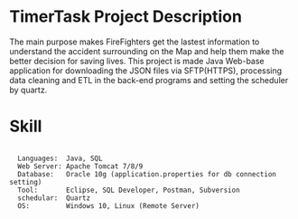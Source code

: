 # TimerTask Project Description 
<p>
The main purpose makes FireFighters get the lastest information to understand the accident surrounding on the Map and help them make the better decision for saving lives. This project is made Java Web-base application for downloading the JSON files via SFTP(HTTPS), processing data cleaning and ETL in the back-end programs and setting the scheduler by quartz. 
</p>

# Skill
<pre><code>
  Languages:  Java, SQL
  Web Server: Apache Tomcat 7/8/9
  Database:   Oracle 10g (application.properties for db connection setting)
  Tool:       Eclipse, SQL Developer, Postman, Subversion
  schedular:  Quartz
  OS:         Windows 10, Linux (Remote Server)
</code></pre>
